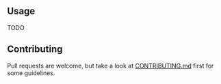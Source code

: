 ## Usage

TODO

## Contributing

Pull requests are welcome, but take a look at [CONTRIBUTING.md](https://github.com/AndrewRadev/newplugin.vim/blob/master/CONTRIBUTING.md) first for some guidelines.
